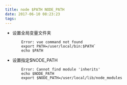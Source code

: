 ```yaml
---
title: node $PATH NODE_PATH
date: 2017-06-10 08:23:23
tags:
---
```

* 设置全局变量文件夹
    ````
        Error: vue command not found
        export PATH=/user/local/bin:$PATH`
        echo $PATH
    ````
* 设置指定$NODE_PATH
    ````
        Error: Cannot find module 'inherits'
        echo $NODE_PATH
        export $NODE_PATH=/user/local/lib/node_modules
    ````

